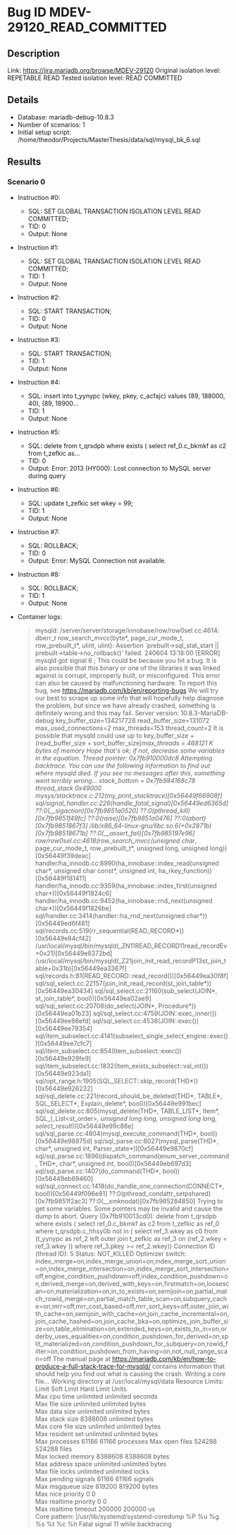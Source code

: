 # Bug ID MDEV-29120_READ_COMMITTED

## Description

Link:                     https://jira.mariadb.org/browse/MDEV-29120
Original isolation level: REPETABLE READ
Tested isolation level:   READ COMMITTED


## Details
 * Database: mariadb-debug-10.8.3
 * Number of scenarios: 1
 * Initial setup script: /home/theodor/Projects/MasterThesis/data/sql/mysql_bk_6.sql

## Results
### Scenario 0
 * Instruction #0:
     - SQL:  SET GLOBAL TRANSACTION ISOLATION LEVEL READ COMMITTED;
     - TID: 0
     - Output: None
 * Instruction #1:
     - SQL:  SET GLOBAL TRANSACTION ISOLATION LEVEL READ COMMITTED;
     - TID: 1
     - Output: None
 * Instruction #2:
     - SQL:  START TRANSACTION;
     - TID: 0
     - Output: None
 * Instruction #3:
     - SQL:  START TRANSACTION;
     - TID: 1
     - Output: None
 * Instruction #4:
     - SQL:  insert into t_yynypc (wkey, pkey, c_acfajc) values (89, 188000, 40), (89, 18900...
     - TID: 1
     - Output: None
 * Instruction #5:
     - SQL:  delete from t_qrsdpb where exists ( select ref_0.c_bkmkf as c2 from t_zefkic as...
     - TID: 0
     - Output: Error: 2013 (HY000): Lost connection to MySQL server during query
 * Instruction #6:
     - SQL:  update t_zefkic set wkey = 99;
     - TID: 1
     - Output: None
 * Instruction #7:
     - SQL:  ROLLBACK;
     - TID: 0
     - Output: Error: MySQL Connection not available.
 * Instruction #8:
     - SQL:  ROLLBACK;
     - TID: 1
     - Output: None

 * Container logs:
   > mysqld: /server/server/storage/innobase/row/row0sel.cc:4614: dberr_t row_search_mvcc(byte*, page_cur_mode_t, row_prebuilt_t*, ulint, ulint): Assertion `prebuilt->sql_stat_start || prebuilt->table->no_rollback()' failed.
   > 240604 13:18:00 [ERROR] mysqld got signal 6 ;
   > This could be because you hit a bug. It is also possible that this binary
   > or one of the libraries it was linked against is corrupt, improperly built,
   > or misconfigured. This error can also be caused by malfunctioning hardware.
   > To report this bug, see https://mariadb.com/kb/en/reporting-bugs
   > We will try our best to scrape up some info that will hopefully help
   > diagnose the problem, but since we have already crashed, 
   > something is definitely wrong and this may fail.
   > Server version: 10.8.3-MariaDB-debug
   > key_buffer_size=134217728
   > read_buffer_size=131072
   > max_used_connections=2
   > max_threads=153
   > thread_count=2
   > It is possible that mysqld could use up to 
   > key_buffer_size + (read_buffer_size + sort_buffer_size)*max_threads = 468121 K  bytes of memory
   > Hope that's ok; if not, decrease some variables in the equation.
   > Thread pointer: 0x7fb910000dc8
   > Attempting backtrace. You can use the following information to find out
   > where mysqld died. If you see no messages after this, something went
   > terribly wrong...
   > stack_bottom = 0x7fb984168c78 thread_stack 0x49000
   > mysys/stacktrace.c:212(my_print_stacktrace)[0x56449f66908f]
   > sql/signal_handler.cc:226(handle_fatal_signal)[0x56449ed6365d]
   > ??:0(__sigaction)[0x7fb9851a0520]
   > ??:0(pthread_kill)[0x7fb9851f49fc]
   > ??:0(raise)[0x7fb9851a0476]
   > ??:0(abort)[0x7fb9851867f3]
   > /lib/x86_64-linux-gnu/libc.so.6(+0x2871b)[0x7fb98518671b]
   > ??:0(__assert_fail)[0x7fb985197e96]
   > row/row0sel.cc:4618(row_search_mvcc(unsigned char*, page_cur_mode_t, row_prebuilt_t*, unsigned long, unsigned long))[0x56449f39deac]
   > handler/ha_innodb.cc:8990(ha_innobase::index_read(unsigned char*, unsigned char const*, unsigned int, ha_rkey_function))[0x56449f181411]
   > handler/ha_innodb.cc:9359(ha_innobase::index_first(unsigned char*))[0x56449f1824c6]
   > handler/ha_innodb.cc:9452(ha_innobase::rnd_next(unsigned char*))[0x56449f1826be]
   > sql/handler.cc:3414(handler::ha_rnd_next(unsigned char*))[0x56449ed6f481]
   > sql/records.cc:519(rr_sequential(READ_RECORD*))[0x56449e84cf42]
   > /usr/local/mysql/bin/mysqld(_ZN11READ_RECORD11read_recordEv+0x21)[0x56449e8372bd]
   > /usr/local/mysql/bin/mysqld(_Z21join_init_read_recordP13st_join_table+0x31b)[0x56449ea3367f]
   > sql/records.h:81(READ_RECORD::read_record())[0x56449ea30f8f]
   > sql/sql_select.cc:22157(join_init_read_record(st_join_table*))[0x56449ea30434]
   > sql/sql_select.cc:21160(sub_select(JOIN*, st_join_table*, bool))[0x56449ea02ae9]
   > sql/sql_select.cc:20708(do_select(JOIN*, Procedure*))[0x56449ea01b23]
   > sql/sql_select.cc:4759(JOIN::exec_inner())[0x56449ee86efd]
   > sql/sql_select.cc:4538(JOIN::exec())[0x56449ee79354]
   > sql/item_subselect.cc:4141(subselect_single_select_engine::exec())[0x56449ee7cfc7]
   > sql/item_subselect.cc:854(Item_subselect::exec())[0x56449e929fe9]
   > sql/item_subselect.cc:1832(Item_exists_subselect::val_int())[0x56449e923da1]
   > sql/opt_range.h:1905(SQL_SELECT::skip_record(THD*))[0x56449e926232]
   > sql/sql_delete.cc:221(record_should_be_deleted(THD*, TABLE*, SQL_SELECT*, Explain_delete*, bool))[0x56449e991bec]
   > sql/sql_delete.cc:805(mysql_delete(THD*, TABLE_LIST*, Item*, SQL_I_List<st_order>*, unsigned long long, unsigned long long, select_result*))[0x56449e99c86e]
   > sql/sql_parse.cc:4804(mysql_execute_command(THD*, bool))[0x56449e98875d]
   > sql/sql_parse.cc:8027(mysql_parse(THD*, char*, unsigned int, Parser_state*))[0x56449e9870cf]
   > sql/sql_parse.cc:1896(dispatch_command(enum_server_command, THD*, char*, unsigned int, bool))[0x56449eb697d3]
   > sql/sql_parse.cc:1407(do_command(THD*, bool))[0x56449eb69460]
   > sql/sql_connect.cc:1418(do_handle_one_connection(CONNECT*, bool))[0x56449f096e81]
   > ??:0(pthread_condattr_setpshared)[0x7fb9851f2ac3]
   > ??:0(__xmknodat)[0x7fb985284850]
   > Trying to get some variables.
   > Some pointers may be invalid and cause the dump to abort.
   > Query (0x7fb910013cd0): delete from t_qrsdpb where exists ( select ref_0.c_bkmkf as c2 from t_zefkic as ref_0 where t_qrsdpb.c_hhsy0b not in ( select ref_3.wkey as c0 from (t_yynypc as ref_2 left outer join t_zefkic as ref_3 on (ref_2.wkey = ref_3.wkey )) where ref_3.pkey >= ref_2.wkey))
   > Connection ID (thread ID): 5
   > Status: NOT_KILLED
   > Optimizer switch: index_merge=on,index_merge_union=on,index_merge_sort_union=on,index_merge_intersection=on,index_merge_sort_intersection=off,engine_condition_pushdown=off,index_condition_pushdown=on,derived_merge=on,derived_with_keys=on,firstmatch=on,loosescan=on,materialization=on,in_to_exists=on,semijoin=on,partial_match_rowid_merge=on,partial_match_table_scan=on,subquery_cache=on,mrr=off,mrr_cost_based=off,mrr_sort_keys=off,outer_join_with_cache=on,semijoin_with_cache=on,join_cache_incremental=on,join_cache_hashed=on,join_cache_bka=on,optimize_join_buffer_size=on,table_elimination=on,extended_keys=on,exists_to_in=on,orderby_uses_equalities=on,condition_pushdown_for_derived=on,split_materialized=on,condition_pushdown_for_subquery=on,rowid_filter=on,condition_pushdown_from_having=on,not_null_range_scan=off
   > The manual page at https://mariadb.com/kb/en/how-to-produce-a-full-stack-trace-for-mysqld/ contains
   > information that should help you find out what is causing the crash.
   > Writing a core file...
   > Working directory at /usr/local/mysql/data
   > Resource Limits:
   > Limit                     Soft Limit           Hard Limit           Units     
   > Max cpu time              unlimited            unlimited            seconds   
   > Max file size             unlimited            unlimited            bytes     
   > Max data size             unlimited            unlimited            bytes     
   > Max stack size            8388608              unlimited            bytes     
   > Max core file size        unlimited            unlimited            bytes     
   > Max resident set          unlimited            unlimited            bytes     
   > Max processes             61166                61166                processes 
   > Max open files            524288               524288               files     
   > Max locked memory         8388608              8388608              bytes     
   > Max address space         unlimited            unlimited            bytes     
   > Max file locks            unlimited            unlimited            locks     
   > Max pending signals       61166                61166                signals   
   > Max msgqueue size         819200               819200               bytes     
   > Max nice priority         0                    0                    
   > Max realtime priority     0                    0                    
   > Max realtime timeout      200000               200000               us        
   > Core pattern: |/usr/lib/systemd/systemd-coredump %P %u %g %s %t %c %h
   > Fatal signal 11 while backtracing
